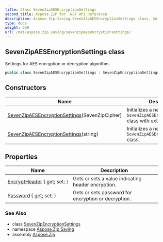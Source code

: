 ```yaml
---
title: Class SevenZipAESEncryptionSettings
second_title: Aspose.ZIP for .NET API Reference
description: Aspose.Zip.Saving.SevenZipAESEncryptionSettings class. Settings for AES encryption or decryption algorithm
type: docs
weight: 650
url: /net/aspose.zip.saving/sevenzipaesencryptionsettings/
---
```

## SevenZipAESEncryptionSettings class

Settings for AES encryption or decryption algorithm.

```csharp
public class SevenZipAESEncryptionSettings : SevenZipEncryptionSettings
```

## Constructors

| Name | Description |
| --- | --- |
| [SevenZipAESEncryptionSettings](sevenzipaesencryptionsettings/#constructor)(SevenZipCipher) | Initializes a new instance of the `SevenZipAESEncryptionSettings` class with external cipher. |
| [SevenZipAESEncryptionSettings](sevenzipaesencryptionsettings/#constructor_1)(string) | Initializes a new instance of the `SevenZipAESEncryptionSettings` class. |

## Properties

| Name | Description |
| --- | --- |
| [EncryptHeader](../../aspose.zip.saving/sevenzipencryptionsettings/encryptheader/) { get; set; } | Gets or sets a value indicating header encryption. |
| [Password](../../aspose.zip.saving/sevenzipencryptionsettings/password/) { get; set; } | Gets or sets password for encryption or decryption. |

### See Also

* class [SevenZipEncryptionSettings](../sevenzipencryptionsettings/)
* namespace [Aspose.Zip.Saving](../../aspose.zip.saving/)
* assembly [Aspose.Zip](../../)


